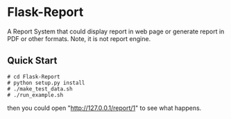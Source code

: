 Flask-Report
============

A Report System that could display report in web page or generate report in PDF or other formats. Note, it is not report engine. 


Quick Start
-----------

```
# cd Flask-Report
# python setup.py install
# ./make_test_data.sh
# ./run_example.sh
```

then you could open "http://127.0.0.1/report/1" to see what happens.
